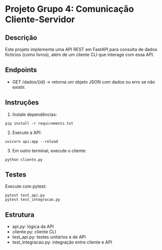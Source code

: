 # Projeto Grupo 4: Comunicação Cliente-Servidor

## Descrição
Este projeto implementa uma API REST em FastAPI para consulta de dados fictícios (como livros), além de um cliente CLI que interage com essa API.

## Endpoints
- GET /dados/{id} → retorna um objeto JSON com dados ou erro se não existir.

## Instruções

1. Instale dependências:
```
pip install -r requirements.txt
```

2. Execute a API:
```
uvicorn api:app --reload
```

3. Em outro terminal, execute o cliente:
```
python cliente.py
```

## Testes
Execute com pytest:
```
pytest test_api.py
pytest test_integracao.py
```

## Estrutura
- api.py: lógica da API
- cliente.py: cliente CLI
- test_api.py: testes unitários e de API
- test_integracao.py: integração entre cliente e API
